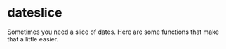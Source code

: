 # dateslice
Sometimes you need a slice of dates.  Here are some functions that make that a little easier.
